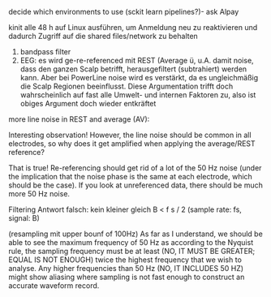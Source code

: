decide which environments to use (sckit learn pipelines?)- ask Alpay 


kinit alle 48 h auf Linux ausführen, um Anmeldung neu zu reaktivieren und dadurch Zugriff auf die shared files/network zu behalten


1. bandpass filter
2. EEG: es wird ge-re-referenced mit REST (Average ü, u.A. damit noise, dass den ganzen Scalp betrifft, herausgefiltert (subtrahiert) werden kann. Aber bei PowerLine noise wird es verstärkt, da es ungleichmäßig die Scalp Regionen beeinflusst. Diese Argumentation trifft doch wahrscheinlich auf fast alle Umwelt- und internen Faktoren zu, also ist obiges Argument doch wieder entkräftet

more line noise in REST and average (AV):

Interesting observation! However, the line noise should be common in all electrodes, so why does it get amplified when applying the average/REST reference?

That is true! Re-referencing should get rid of a lot of the 50 Hz noise (under the implication that the noise phase is the same at each electrode, which should be the case). If you look at unreferenced data, there should be much more 50 Hz noise.



Filtering Antwort falsch: kein kleiner gleich
 B < f s / 2     (sample rate: fs, signal: B)

(resampling mit upper bounf of 100Hz) As far as I understand, we should be able to see the maximum frequency of 50 Hz as according to the Nyquist rule, the sampling frequency must be at least (NO, IT MUST BE GREATER; EQUAL IS NOT ENOUGH) twice the highest frequency that we wish to analyse. Any higher frequencies than 50 Hz (NO, IT INCLUDES 50 HZ) might show aliasing where sampling is not fast enough to construct an accurate waveform record.
